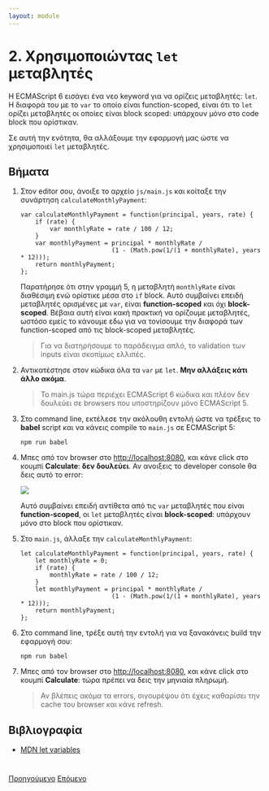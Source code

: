 ```yaml
---
layout: module
---
```

# 2. Χρησιμοποιώντας ```let``` μεταβλητές

Η ECMAScript 6 εισάγει ένα νεο keyword για να ορίζεις μεταβλητές: ```let```. Η διαφορά του με το ```var``` το οποίο είναι function-scoped, είναι ότι το ```let``` ορίζει μεταβλητές οι οποίες είναι block scoped: υπάρχουν μόνο στο code block που ορίστικαν.

Σε αυτή την ενότητα, θα αλλάξουμε την εφαρμογή μας ώστε να χρησιμοποιεί ```let``` μεταβλητές.


## Βήματα 

1. Στον editor σου, άνοιξε το αρχείο `js/main.js` και κοίταξε την συνάρτηση ```calculateMonthlyPayment```:

	```
	var calculateMonthlyPayment = function(principal, years, rate) {
		if (rate) {
			var monthlyRate = rate / 100 / 12;
		}
		var monthlyPayment = principal * monthlyRate / 
		                     (1 - (Math.pow(1/(1 + monthlyRate), years * 12)));
		return monthlyPayment;
	};
	```

	Παρατήρησε ότι στην γραμμή 5, η μεταβλητή `monthlyRate` είναι διαθέσιμη ενώ ορίστικε μέσα στο `if` block. Αυτό συμβαίνει επειδή μεταβλητές ορισμένες με `var`, είναι **function-scoped** και όχι **block-scoped**. Βέβαια αυτή είναι κακή πρακτική να ορίζουμε μεταβλητές, ωστόσο εμείς το κάνουμε εδω για να τονίσουμε την διαφορά των function-scoped από τις block-scoped μεταβλητές.

	> Για να διατηρήσουμε το παράδειγμα απλό, το validation των inputs είναι σκοπίμως ελλιπές.	

1. Αντικατέστησε στον κώδικα όλα τα ```var``` με ```let```. **Μην αλλάξεις κάτι άλλο ακόμα**. 

	> Το main.js τώρα περιέχει ECMAScript 6 κώδικα και πλέον δεν δουλεύει σε browsers που υποστηρίζουν μόνο ECMAScript 5.

1. Στο command line, εκτέλεσε την ακόλουθη εντολή ώστε να τρέξεις το **babel** script και να κάνεις compile το `main.js` σε ECMAScript 5:

	```
    npm run babel
	```

1. Μπες από τον browser στο [http://localhost:8080](http://localhost:8080), και κάνε click στο κουμπί **Calculate**: **δεν δουλεύει**. Αν ανοιξεις το developer console θα δεις αυτό το error:
	
	![](images/scope-error.jpg)
	
	
	Αυτό συμβαίνει επειδή αντίθετα από τις ```var``` μεταβλητές που είναι **function-scoped**,  οι ```let``` μεταβλητές είναι **block-scoped**: υπάρχουν μόνο στο block που ορίστικαν. 

1. Στο `main.js`, άλλαξε την ```calculateMonthlyPayment```:

    ```
    let calculateMonthlyPayment = function(principal, years, rate) {
        let monthlyRate = 0;
        if (rate) {
            monthlyRate = rate / 100 / 12;
        }
        let monthlyPayment = principal * monthlyRate / 
                             (1 - (Math.pow(1/(1 + monthlyRate), years * 12)));
        return monthlyPayment;
    };
    ```

1. Στο command line, τρέξε αυτή την εντολή για να ξανακάνεις build την εφαρμογή σου:

	```
    npm run babel
	```

1. Μπες από τον browser στο [http://localhost:8080](http://localhost:8080), και κάνε click στο κουμπί **Calculate**: τώρα πρέπει να δεις την μηνιαία πληρωμή.

	> Αν βλέπεις ακόμα τα errors, σιγουρέψου ότι έχεις καθαρίσει την cache του browser και κάνε refresh.


## Βιβλιογραφία

- [MDN let variables](https://developer.mozilla.org/en-US/docs/Web/JavaScript/Reference/Statements/let)


<div class="row" style="margin-top:40px;">
<div class="col-sm-12">
<a href="ecmascript6-setup-babel.html" class="btn btn-default"><i class="glyphicon glyphicon-chevron-left"></i> Προηγούμενο</a>
<a href="ecmascript6-destructuring.html" class="btn btn-default pull-right">Επόμενο <i class="glyphicon glyphicon-chevron-right"></i></a>
</div>
</div>
